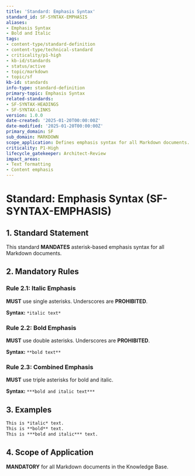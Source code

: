 ```yaml
---
title: 'Standard: Emphasis Syntax'
standard_id: SF-SYNTAX-EMPHASIS
aliases:
- Emphasis Syntax
- Bold and Italic
tags:
- content-type/standard-definition
- content-type/technical-standard
- criticality/p1-high
- kb-id/standards
- status/active
- topic/markdown
- topic/sf
kb-id: standards
info-type: standard-definition
primary-topic: Emphasis Syntax
related-standards:
- SF-SYNTAX-HEADINGS
- SF-SYNTAX-LINKS
version: 1.0.0
date-created: '2025-01-20T00:00:00Z'
date-modified: '2025-01-20T00:00:00Z'
primary_domain: SF
sub_domain: MARKDOWN
scope_application: Defines emphasis syntax for all Markdown documents.
criticality: P1-High
lifecycle_gatekeeper: Architect-Review
impact_areas:
- Text formatting
- Content emphasis
---
```

# Standard: Emphasis Syntax (SF-SYNTAX-EMPHASIS)

## 1. Standard Statement

This standard **MANDATES** asterisk-based emphasis syntax for all Markdown documents.

## 2. Mandatory Rules

### Rule 2.1: Italic Emphasis
**MUST** use single asterisks. Underscores are **PROHIBITED**.

**Syntax:** `*italic text*`

### Rule 2.2: Bold Emphasis
**MUST** use double asterisks. Underscores are **PROHIBITED**.

**Syntax:** `**bold text**`

### Rule 2.3: Combined Emphasis
**MUST** use triple asterisks for bold and italic.

**Syntax:** `***bold and italic text***`

## 3. Examples

```markdown
This is *italic* text.
This is **bold** text.
This is ***bold and italic*** text.
```

## 4. Scope of Application

**MANDATORY** for all Markdown documents in the Knowledge Base. 
